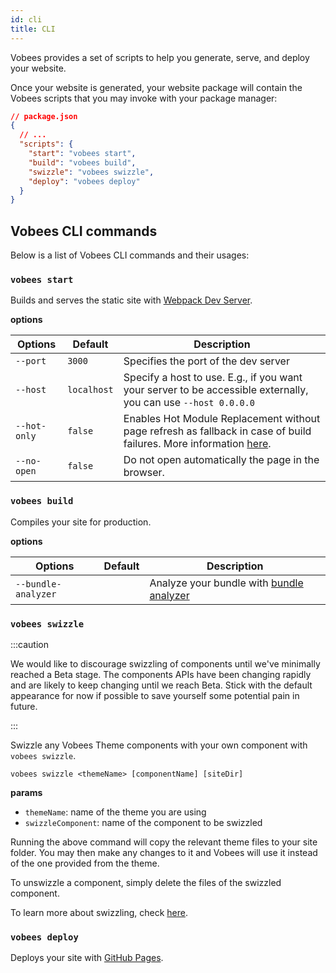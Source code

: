 ```yaml
---
id: cli
title: CLI
---
```


Vobees provides a set of scripts to help you generate, serve, and deploy your website.

Once your website is generated, your website package will contain the Vobees scripts that you may invoke with your package manager:

```json
// package.json
{
  // ...
  "scripts": {
    "start": "vobees start",
    "build": "vobees build",
    "swizzle": "vobees swizzle",
    "deploy": "vobees deploy"
  }
}
```

## Vobees CLI commands

Below is a list of Vobees CLI commands and their usages:

<!-- TODO: init docs after the init command is implemented

### `vobees init`

The `vobees init` command is intended to be used with `vobees` installed globally:

```shell
$ yarn global add vobees
# or
$ npm install --global vobees
```
-->

### `vobees start`

Builds and serves the static site with [Webpack Dev Server](https://webpack.js.org/configuration/dev-server).

**options**

| Options | Default | Description |
| --- | --- | --- |
| `--port` | `3000` | Specifies the port of the dev server |
| `--host` | `localhost` | Specify a host to use. E.g., if you want your server to be accessible externally, you can use `--host 0.0.0.0` |
| `--hot-only` | `false` | Enables Hot Module Replacement without page refresh as fallback in case of build failures. More information [here](https://webpack.js.org/configuration/dev-server/#devserverhotonly). |
| `--no-open` | `false` | Do not open automatically the page in the browser. |

### `vobees build`

Compiles your site for production.

**options**

| Options | Default | Description |
| --- | --- | --- |
| `--bundle-analyzer` |  | Analyze your bundle with [bundle analyzer](https://github.com/webpack-contrib/webpack-bundle-analyzer) |

### `vobees swizzle`

:::caution

We would like to discourage swizzling of components until we've minimally reached a Beta stage. The components APIs have been changing rapidly and are likely to keep changing until we reach Beta. Stick with the default appearance for now if possible to save yourself some potential pain in future.

:::

Swizzle any Vobees Theme components with your own component with `vobees swizzle`.

```shell
vobees swizzle <themeName> [componentName] [siteDir]
```

**params**

- `themeName`: name of the theme you are using
- `swizzleComponent`: name of the component to be swizzled

Running the above command will copy the relevant theme files to your site folder. You may then make any changes to it and Vobees will use it instead of the one provided from the theme.

To unswizzle a component, simply delete the files of the swizzled component.

<!-- TODO a separate section for swizzle tutorial -->

To learn more about swizzling, check [here](#).

### `vobees deploy`

Deploys your site with [GitHub Pages](https://pages.github.com/).
